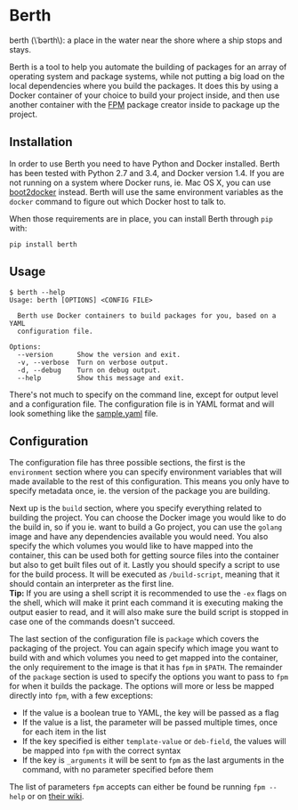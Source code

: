 # Berth

berth (\\ˈbərth\\): a place in the water near the shore where a ship stops and stays.

Berth is a tool to help you automate the building of packages for an array of operating system and package systems, while not putting a big load on the local dependencies where you build the packages. It does this by using a Docker container of your choice to build your project inside, and then use another container with the [FPM](https://github.com/jordansissel/fpm) package creator inside to package up the project.


## Installation

In order to use Berth you need to have Python and Docker installed. Berth has been tested with Python 2.7 and 3.4, and Docker version 1.4. If you are not running on a system where Docker runs, ie. Mac OS X, you can use [boot2docker](http://boot2docker.io/) instead. Berth will use the same environment variables as the `docker` command to figure out which Docker host to talk to.

When those requirements are in place, you can install Berth through `pip` with:

    pip install berth


## Usage

    $ berth --help
    Usage: berth [OPTIONS] <CONFIG FILE>

      Berth use Docker containers to build packages for you, based on a YAML
      configuration file.

    Options:
      --version      Show the version and exit.
      -v, --verbose  Turn on verbose output.
      -d, --debug    Turn on debug output.
      --help         Show this message and exit.

There's not much to specify on the command line, except for output level and a configuration file. The configuration file is in YAML format and will look something like the [sample.yaml](sample.yaml) file.


## Configuration

The configuration file has three possible sections, the first is the `environment` section where you can specify environment variables that will made available to the rest of this configuration. This means you only have to specify metadata once, ie. the version of the package you are building.

Next up is the `build` section, where you specify everything related to building the project. You can choose the Docker image you would like to do the build in, so if you ie. want to build a Go project, you can use the `golang` image and have any dependencies available you would need. You also specify the which volumes you would like to have mapped into the container, this can be used both for getting source files into the container but also to get built files out of it. Lastly you should specify a script to use for the build process. It will be executed as `/build-script`, meaning that it should contain an interpreter as the first line.<br>
**Tip:** If you are using a shell script it is recommended to use the `-ex` flags on the shell, which will make it print each command it is executing making the output easier to read, and it will also make sure the build script is stopped in case one of the commands doesn't succeed.

The last section of the configuration file is `package` which covers the packaging of the project. You can again specify which image you want to build with and which volumes you need to get mapped into the container, the only requirement to the image is that it has `fpm` in `$PATH`. The remainder of the `package` section is used to specify the options you want to pass to `fpm` for when it builds the package. The options will more or less be mapped directly into `fpm`, with a few exceptions:

- If the value is a boolean true to YAML, the key will be passed as a flag
- If the value is a list, the parameter will be passed multiple times, once for each item in the list
- If the key specified is either `template-value` or `deb-field`, the values will be mapped into `fpm` with the correct syntax
- If the key is `_arguments` it will be sent to `fpm` as the last arguments in the command, with no parameter specified before them

The list of parameters `fpm` accepts can either be found be running `fpm --help` or on [their wiki](https://github.com/jordansissel/fpm/wiki#usage).
